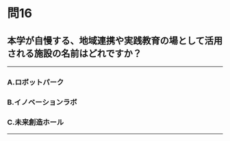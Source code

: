 # 問16
## 本学が自慢する、地域連携や実践教育の場として活用される施設の名前はどれですか？

---

### A.ロボットパーク
### B.イノベーションラボ
### C.未来創造ホール

<p id=answer style="Display:none;"></p>

---
